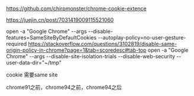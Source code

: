 https://github.com/chirpmonster/chrome-cookie-extence

https://juejin.cn/post/7031419009115521060


open -a "Google Chrome" --args --disable-features=SameSiteByDefaultCookies --autoplay-policy=no-user-gesture-required
https://stackoverflow.com/questions/3102819/disable-same-origin-policy-in-chrome?page=1&tab=scoredesc#tab-top
open -a "Google Chrome" --args --disable-site-isolation-trials --disable-web-security --user-data-dir="~/tmp"

cookie 需要same site

chrome91之前，chrome94之前，chrome94之后
